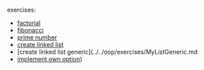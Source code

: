 
exercises:
- [factorial](Factorial.md)
- [fibonacci](Fibonacci.md)
- [prime number](IsPrime.md)
- [create linked list](../../oop/exercises/MyList.md)
- [create linked list generic](../../oop/exercises/MyListGeneric.md
- [implement own option](../../../exercises/fp/Maybe.scala))